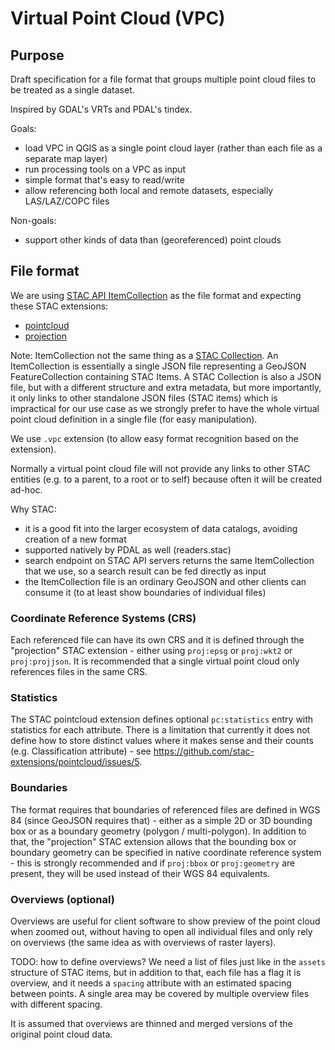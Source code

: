 # Virtual Point Cloud (VPC)

## Purpose

Draft specification for a file format that groups multiple point cloud files to be treated as a single dataset.

Inspired by GDAL's VRTs and PDAL's tindex.

Goals:
- load VPC in QGIS as a single point cloud layer (rather than each file as a separate map layer)
- run processing tools on a VPC as input
- simple format that's easy to read/write
- allow referencing both local and remote datasets, especially LAS/LAZ/COPC files

Non-goals:
- support other kinds of data than (georeferenced) point clouds

## File format

We are using [STAC API ItemCollection](https://github.com/radiantearth/stac-api-spec/blob/main/fragments/itemcollection/README.md) as the file format and expecting these STAC extensions:
 - [pointcloud](https://github.com/stac-extensions/pointcloud/)
 - [projection](https://github.com/stac-extensions/projection/)

Note: ItemCollection not the same thing as a [STAC Collection](https://github.com/radiantearth/stac-spec/blob/master/collection-spec/README.md). An ItemCollection is essentially a single JSON file representing a GeoJSON FeatureCollection containing STAC Items. A STAC Collection is also a JSON file,
but with a different structure and extra metadata, but more importantly, it only links to other standalone JSON files (STAC items) which
is impractical for our use case as we strongly prefer to have the whole virtual point cloud definition in a single file (for easy manipulation).

We use `.vpc` extension (to allow easy format recognition based on the extension).

Normally a virtual point cloud file will not provide any links to other STAC entities (e.g. to a parent, to a root or to self) because often it will be created ad-hoc.

Why STAC:
- it is a good fit into the larger ecosystem of data catalogs, avoiding creation of a new format
- supported natively by PDAL as well (readers.stac)
- search endpoint on STAC API servers returns the same ItemCollection that we use, so a search result can be fed directly as input
- the ItemCollection file is an ordinary GeoJSON and other clients can consume it (to at least show boundaries of individual files)

### Coordinate Reference Systems (CRS)

Each referenced file can have its own CRS and it is defined through the "projection" STAC extension - either using `proj:epsg` or `proj:wkt2` or `proj:projjson`. It is recommended that a single virtual point cloud only references files in the same CRS.

### Statistics

The STAC pointcloud extension defines optional `pc:statistics` entry with statistics for each attribute. There is a limitation that currently it does not define how to store distinct values where it makes sense and their counts (e.g. Classification attribute) - see https://github.com/stac-extensions/pointcloud/issues/5.

### Boundaries

The format requires that boundaries of referenced files are defined in WGS 84 (since GeoJSON requires that) - either as a simple 2D or 3D bounding box or as a boundary geometry (polygon / multi-polygon). In addition to that, the "projection" STAC extension allows that the bounding box or boundary geometry can be specified in native coordinate reference system - this is strongly recommended and if `proj:bbox` or `proj:geometry` are present, they will be used instead of their WGS 84 equivalents.

### Overviews (optional)

Overviews are useful for client software to show preview of the point cloud when zoomed out, without having to open all individual files and only rely on overviews
(the same idea as with overviews of raster layers).

TODO: how to define overviews? We need a list of files just like in the `assets` structure of STAC items, but in addition to that, each file has a flag it is overview, and it needs a `spacing` attribute with an estimated spacing between points. A single area may be covered by multiple overview files with different spacing.

It is assumed that overviews are thinned and merged versions of the original point cloud data.

